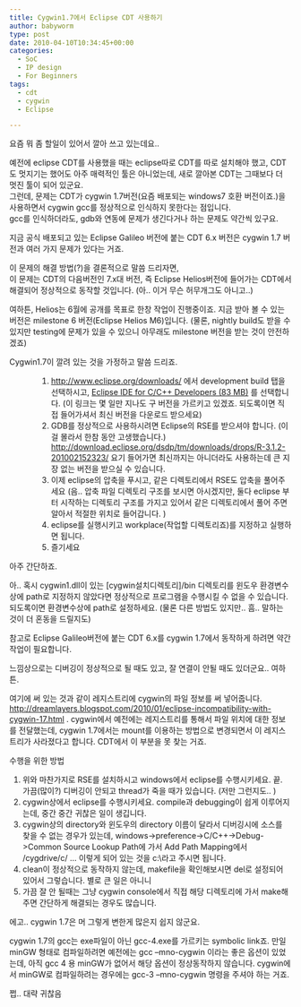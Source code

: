 ```yaml
---
title: Cygwin1.7에서 Eclipse CDT 사용하기
author: babyworm
type: post
date: 2010-04-10T10:34:45+00:00
categories:
  - SoC
  - IP design
  - For Beginners
tags:
  - cdt
  - cygwin
  - Eclipse

---
```

요즘 뭐 좀 할일이 있어서 깔아 쓰고 있는데요.. 

예전에 eclipse CDT를 사용했을 때는 eclipse따로 CDT를 따로 설치해야 했고, CDT도 멋지기는 했어도 아주 매력적인 툴은 아니었는데, 새로 깔아본 CDT는 그때보다 더 멋진 툴이 되어 있군요.<br>
그런데, 문제는 CDT가 cygwin 1.7버전(요즘 배포되는 windows7 호환 버전이죠.)을 사용하면서 cygwin gcc를 정상적으로 인식하지 못한다는 점입니다.<br>
gcc를 인식하더라도, gdb와 연동에 문제가 생긴다거나 하는 문제도 약간씩 있구요.

지금 공식 배포되고 있는 Eclipse Galileo 버전에 붙는 CDT 6.x 버전은 cygwin 1.7 버전과 여러 가지 문제가 있다는 거죠.  </p> 

이 문제의 해결 방법(?)을 결론적으로 말씀 드리자면,<br>
이 문제는 CDT의 다음버전인 7.x대 버전, 즉 Eclipse Helios버전에 들어가는 CDT에서 해결되어 정상적으로 동작할 것입니다. (아.. 이거 무슨 허무개그도 아니고..) 

여하튼, Helios는 6월에 공개를 목표로 한창 작업이 진행중이죠. 지금 받아 볼 수 있는 버전은 milestone 6 버전(Eclipse Helios M6)입니다. (물론, nightly build도 받을 수 있지만 testing에 문제가 있을 수 있으니 아무래도 milestone 버전을 받는 것이 안전하겠죠) </p> 

Cygwin1.7이 깔려 있는 것을 가정하고 말씀 드리죠. 

<ol style="margin-left: 38pt;">
  <li>
    <a href="http://www.eclipse.org/downloads/">http://www.eclipse.org/downloads/</a> 에서 development build 탭을 선택하시고, <a href="http://www.eclipse.org/downloads/download.php?file=/technology/epp/downloads/release/helios/M6/eclipse-cpp-helios-M6-win32.zip">Eclipse IDE for C/C++ Developers (83 MB)</a> 를 선택합니다. (이 링크는 몇 일만 지나도 구 버전을 가르키고 있겠죠. 되도록이면 직접 들어가셔서 최신 버전을 다운로드 받으세요)
  </li>
  <li>
    GDB를 정상적으로 사용하시려면 Eclipse의 RSE를 받으셔야 합니다. (이걸 몰라서 한참 동안 고생했습니다.) <a href="http://download.eclipse.org/dsdp/tm/downloads/drops/R-3.1.2-201002152323/">http://download.eclipse.org/dsdp/tm/downloads/drops/R-3.1.2-201002152323/</a> 요기 들어가면 최신까지는 아니더라도 사용하는데 큰 지장 없는 버전을 받으실 수 있습니다.
  </li>
  <li>
    이제 eclipse의 압축을 푸시고, 같은 디렉토리에서 RSE도 압축을 풀어주세요 (음.. 압축 파일 디렉토리 구조를 보시면 아시겠지만, 둘다 eclipse 부터 시작하는 디렉토리 구조를 가지고 있어서 같은 디렉토리에서 풀어 주면 알아서 적절한 위치로 들어갑니다. )
  </li>
  <li>
    eclipse를 실행시키고 workplace(작업할 디렉토리죠)를 지정하고 실행하면 됩니다.
  </li>
  <li>
    즐기세요
  </li>
</ol>

아주 간단하죠. 

아.. 혹시 cygwin1.dll이 있는 [cygwin설치디렉토리]/bin 디렉토리를 윈도우 환경변수상에 path로 지정하지 않았다면 정상적으로 프로그램을 수행시킬 수 없을 수 있습니다. 되도록이면 환경변수상에 path로 설정하세요. (물론 다른 방법도 있지만.. 흠.. 말하는 것이 더 혼동을 드릴지도) </p> 

참고로 Eclipse Galileo버전에 붙는 CDT 6.x를 cygwin 1.7에서 동작하게 하려면 약간 작업이 필요합니다. 

느낌상으로는 디버깅이 정상적으로 될 때도 있고, 잘 연결이 안될 때도 있더군요.. 여하튼. 

여기에 써 있는 것과 같이 레지스트리에 cygwin의 파일 정보를 써 넣어줍니다. <http://dreamlayers.blogspot.com/2010/01/eclipse-incompatibility-with-cygwin-17.html> . cygwin에서 예전에는 레지스트리를 통해서 파일 위치에 대한 정보를 전달했는데, cygwin 1.7에서는 mount를 이용하는 방법으로 변경되면서 이 레지스트리가 사라졌다고 합니다. CDT에서 이 부분을 못 찾는 거죠.

수행을 위한 방법
  1. 위와 마찬가지로 RSE를 설치하시고 windows에서 eclipse를 수행시키세요. 끝. 가끔(많이?) 디버깅이 안되고 thread가 죽을 때가 있습니다. (저만 그런지도.. )
  2. cygwin상에서 eclipse를 수행시키세요. compile과 debugging이 쉽게 이루어지는데, 중간 중간 귀찮은 일이 생깁니다. 
  1. cygwin상의 directory와 윈도우의 directory 이름이 달라서 디버깅시에 소스를 찾을 수 없는 경우가 있는데, windows->preference->C/C++->Debug->Common Source Lookup Path에 가서 Add Path Mapping에서 /cygdrive/c/ … 이렇게 되어 있는 것을 c:\라고 주시면 됩니다. 
  2. clean이 정상적으로 동작하지 않는데, makefile을 확인해보시면 del로 설정되어 있어서 그렇습니다. 별로 큰 일은 아니니
  3. 가끔 잘 안 될때는 그냥 cygwin console에서 직접 해당 디렉토리에 가서 make해 주면 간단하게 해결되는 경우도 많습니다. 

에고.. cygwin 1.7은 머 그렇게 변한게 많은지 쉽지 않군요. 

cygwin 1.7의 gcc는 exe파일이 아닌 gcc-4.exe를 가르키는 symbolic link죠. 만일 minGW 형태로 컴파일하려면 예전에는 gcc –mno-cygwin 이라는 좋은 옵션이 있었는데, 아직 gcc 4 용 minGW가 없어서 해당 옵션이 정상동작하지 않습니다. cygwin에서 minGW로 컴파일하려는 경우에는 gcc-3 –mno-cygwin 명령을 주셔야 하는 거죠. 

쩝.. 대략 귀찮음

